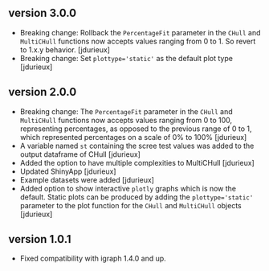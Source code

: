 ## version 3.0.0
- Breaking change: Rollback the `PercentageFit` parameter in the `CHull` and `MultiCHull` functions now accepts values ranging from 0 to 1. So revert to 1.x.y behavior. [jdurieux]
- Breaking change: Set `plottype='static'` as the default plot type [jdurieux]

## version 2.0.0
- Breaking change: The `PercentageFit` parameter in the `CHull` and `MultiCHull` functions now accepts values ranging from 0 to 100, representing percentages, as opposed to the previous range of 0 to 1, which represented percentages on a scale of 0% to 100% [jdurieux]
- A variable named `st` containing the scree test values was added to the output dataframe of CHull [jdurieux]
- Added the option to have multiple complexities to MultiCHull [jdurieux]
- Updated ShinyApp [jdurieux]
- Example datasets were added [jdurieux]
- Added option to show interactive `plotly` graphs which is now the default. Static plots can be produced by adding the `plottype='static'` parameter to the plot function for the `CHull` and `MultiCHull` objects [jdurieux]

## version 1.0.1
- Fixed compatibility with igraph 1.4.0 and up.
